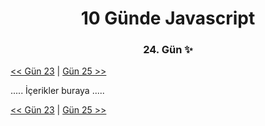 <div align="center">
    <h1>10 Günde Javascript</h3>
    <h3>24. Gün ✨</h3>
</div>

[<< Gün 23](../../günler/gün-23/gun-23.md) | [Gün 25 >>](../../günler/gün-25/gun-25.md)

.....
İçerikler buraya
.....

[<< Gün 23](../../günler/gün-23/gun-23.md) | [Gün 25 >>](../../günler/gün-25/gun-25.md)